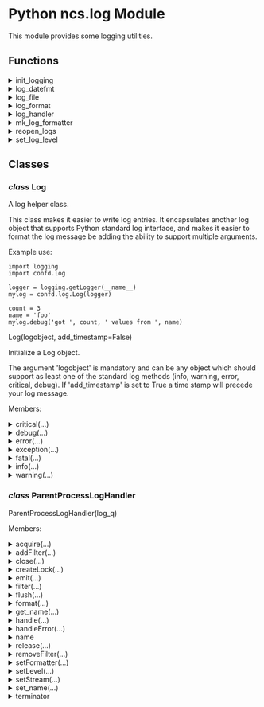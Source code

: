 # Python ncs.log Module

This module provides some logging utilities.

## Functions

<details>

<summary>init_logging</summary>

```python
init_logging(vmid, log_file, log_level)
```

Initialize logging

</details>

<details>

<summary>log_datefmt</summary>

```python
log_datefmt()
```

Return date format used in logging.

</details>

<details>

<summary>log_file</summary>

```python
log_file()
```

Return log file used, if any else None

</details>

<details>

<summary>log_format</summary>

```python
log_format()
```

Return log format.

</details>

<details>

<summary>log_handler</summary>

```python
log_handler()
```

Return log handler used, if any else None

</details>

<details>

<summary>mk_log_formatter</summary>

```python
mk_log_formatter()
```

Create log formatter with log and date format setup

</details>

<details>

<summary>reopen_logs</summary>

```python
reopen_logs()
```

Re-open log files if log handler is set

</details>

<details>

<summary>set_log_level</summary>

```python
set_log_level(vmid, log_level)
```

Set log level on the vmid logger and root logger

</details>


## Classes

### _class_ **Log**

A log helper class.

This class makes it easier to write log entries. It encapsulates
another log object that supports Python standard log interface, and
makes it easier to format the log message be adding the ability to
support multiple arguments.

Example use:

    import logging
    import confd.log

    logger = logging.getLogger(__name__)
    mylog = confd.log.Log(logger)

    count = 3
    name = 'foo'
    mylog.debug('got ', count, ' values from ', name)

Log(logobject, add_timestamp=False)

Initialize a Log object.

The argument 'logobject' is mandatory and can be any object which
should support as least one of the standard log methods (info, warning,
error, critical, debug). If 'add_timestamp' is set to True a time stamp
will precede your log message.

Members:

<details>

<summary>critical(...)</summary>

Method:

```python
critical(self, *args)
```

Log a critical message.

</details>

<details>

<summary>debug(...)</summary>

Method:

```python
debug(self, *args)
```

Log a debug message.

</details>

<details>

<summary>error(...)</summary>

Method:

```python
error(self, *args)
```

Log an error message.

</details>

<details>

<summary>exception(...)</summary>

Method:

```python
exception(self, *args)
```

Log an exception message.

</details>

<details>

<summary>fatal(...)</summary>

Method:

```python
fatal(self, *args)
```

Just calls critical().

</details>

<details>

<summary>info(...)</summary>

Method:

```python
info(self, *args)
```

Log an information message.

</details>

<details>

<summary>warning(...)</summary>

Method:

```python
warning(self, *args)
```

Log a warning message.

</details>

### _class_ **ParentProcessLogHandler**


ParentProcessLogHandler(log_q)

Members:

<details>

<summary>acquire(...)</summary>

Method:

```python
acquire(self)
```

Acquire the I/O thread lock.

</details>

<details>

<summary>addFilter(...)</summary>

Method:

```python
addFilter(self, filter)
```

Add the specified filter to this handler.

</details>

<details>

<summary>close(...)</summary>

Method:

```python
close(self)
```

Tidy up any resources used by the handler.

This version removes the handler from an internal map of handlers,
_handlers, which is used for handler lookup by name. Subclasses
should ensure that this gets called from overridden close()
methods.

</details>

<details>

<summary>createLock(...)</summary>

Method:

```python
createLock(self)
```

Acquire a thread lock for serializing access to the underlying I/O.

</details>

<details>

<summary>emit(...)</summary>

Method:

```python
emit(self, record)
```

Emit log record by sending a pre-formatted record to the parent
process

</details>

<details>

<summary>filter(...)</summary>

Method:

```python
filter(self, record)
```

Determine if a record is loggable by consulting all the filters.

The default is to allow the record to be logged; any filter can veto
this by returning a false value.
If a filter attached to a handler returns a log record instance,
then that instance is used in place of the original log record in
any further processing of the event by that handler.
If a filter returns any other true value, the original log record
is used in any further processing of the event by that handler.

If none of the filters return false values, this method returns
a log record.
If any of the filters return a false value, this method returns
a false value.

.. versionchanged:: 3.2

   Allow filters to be just callables.

.. versionchanged:: 3.12
   Allow filters to return a LogRecord instead of
   modifying it in place.

</details>

<details>

<summary>flush(...)</summary>

Method:

```python
flush(self)
```

Flushes the stream.

</details>

<details>

<summary>format(...)</summary>

Method:

```python
format(self, record)
```

Format the specified record.

If a formatter is set, use it. Otherwise, use the default formatter
for the module.

</details>

<details>

<summary>get_name(...)</summary>

Method:

```python
get_name(self)
```


</details>

<details>

<summary>handle(...)</summary>

Method:

```python
handle(self, record)
```

Conditionally emit the specified logging record.

Emission depends on filters which may have been added to the handler.
Wrap the actual emission of the record with acquisition/release of
the I/O thread lock.

Returns an instance of the log record that was emitted
if it passed all filters, otherwise a false value is returned.

</details>

<details>

<summary>handleError(...)</summary>

Method:

```python
handleError(self, record)
```

Handle errors which occur during an emit() call.

This method should be called from handlers when an exception is
encountered during an emit() call. If raiseExceptions is false,
exceptions get silently ignored. This is what is mostly wanted
for a logging system - most users will not care about errors in
the logging system, they are more interested in application errors.
You could, however, replace this with a custom handler if you wish.
The record which was being processed is passed in to this method.

</details>

<details>

<summary>name</summary>


</details>

<details>

<summary>release(...)</summary>

Method:

```python
release(self)
```

Release the I/O thread lock.

</details>

<details>

<summary>removeFilter(...)</summary>

Method:

```python
removeFilter(self, filter)
```

Remove the specified filter from this handler.

</details>

<details>

<summary>setFormatter(...)</summary>

Method:

```python
setFormatter(self, fmt)
```

Set the formatter for this handler.

</details>

<details>

<summary>setLevel(...)</summary>

Method:

```python
setLevel(self, level)
```

Set the logging level of this handler.  level must be an int or a str.

</details>

<details>

<summary>setStream(...)</summary>

Method:

```python
setStream(self, stream)
```

Sets the StreamHandler's stream to the specified value,
if it is different.

Returns the old stream, if the stream was changed, or None
if it wasn't.

</details>

<details>

<summary>set_name(...)</summary>

Method:

```python
set_name(self, name)
```


</details>

<details>

<summary>terminator</summary>

str(object='') -> str
str(bytes_or_buffer[, encoding[, errors]]) -> str

Create a new string object from the given object. If encoding or
errors is specified, then the object must expose a data buffer
that will be decoded using the given encoding and error handler.
Otherwise, returns the result of object.__str__() (if defined)
or repr(object).
encoding defaults to sys.getdefaultencoding().
errors defaults to 'strict'.

</details>

